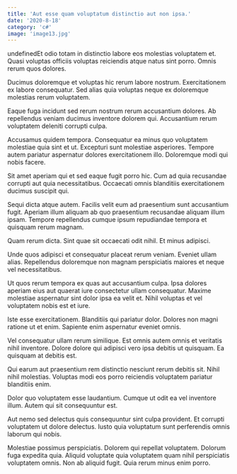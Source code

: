 ```yaml
---
title: 'Aut esse quam voluptatum distinctio aut non ipsa.'
date: '2020-8-18'
category: 'c#'
image: 'image13.jpg'
---
```


undefinedEt odio totam in distinctio labore eos molestias voluptatem et. Quasi voluptas officiis voluptas reiciendis atque natus sint porro. Omnis rerum quos dolores.
 Ducimus doloremque et voluptas hic rerum labore nostrum. Exercitationem ex labore consequatur. Sed alias quia voluptas neque ex doloremque molestias rerum voluptatem.
 Eaque fuga incidunt sed rerum nostrum rerum accusantium dolores. Ab repellendus veniam ducimus inventore dolorem qui. Accusantium rerum voluptatem deleniti corrupti culpa.

Accusamus quidem tempora. Consequatur ea minus quo voluptatem molestiae quia sint et ut. Excepturi sunt molestiae asperiores. Tempore autem pariatur aspernatur dolores exercitationem illo. Doloremque modi qui nobis facere.
 Sit amet aperiam qui et sed eaque fugit porro hic. Cum ad quia recusandae corrupti aut quia necessitatibus. Occaecati omnis blanditiis exercitationem ducimus suscipit qui.
 Sequi dicta atque autem. Facilis velit eum ad praesentium sunt accusantium fugit. Aperiam illum aliquam ab quo praesentium recusandae aliquam illum ipsam. Tempore repellendus cumque ipsum repudiandae tempora et quisquam rerum magnam.

Quam rerum dicta. Sint quae sit occaecati odit nihil. Et minus adipisci.
 Unde quos adipisci et consequatur placeat rerum veniam. Eveniet ullam alias. Repellendus doloremque non magnam perspiciatis maiores et neque vel necessitatibus.
 Ut quos rerum tempora ex quas aut accusantium culpa. Ipsa dolores aperiam eius aut quaerat iure consectetur ullam consequatur. Maxime molestiae aspernatur sint dolor ipsa ea velit et. Nihil voluptas et vel voluptatem nobis est et iure.

Iste esse exercitationem. Blanditiis qui pariatur dolor. Dolores non magni ratione ut et enim. Sapiente enim aspernatur eveniet omnis.
 Vel consequatur ullam rerum similique. Est omnis autem omnis et veritatis nihil inventore. Dolore dolore qui adipisci vero ipsa debitis ut quisquam. Ea quisquam at debitis est.
 Qui earum aut praesentium rem distinctio nesciunt rerum debitis sit. Nihil nihil molestias. Voluptas modi eos porro reiciendis voluptatem pariatur blanditiis enim.

Dolor quo voluptatem esse laudantium. Cumque ut odit ea vel inventore illum. Autem qui sit consequuntur est.
 Aut nemo sed delectus quis consequuntur sint culpa provident. Et corrupti voluptatem ut dolore delectus. Iusto quia voluptatum sunt perferendis omnis laborum qui nobis.
 Molestiae possimus perspiciatis. Dolorem qui repellat voluptatem. Dolorum fuga expedita quia. Aliquid voluptate quia voluptatem quam nihil perspiciatis voluptatem omnis. Non ab aliquid fugit. Quia rerum minus enim porro.


